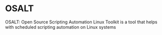 # OSALT
OSALT: Open Source Scripting Automation Linux Toolkit is a tool that helps with scheduled scripting automation on Linux systems
